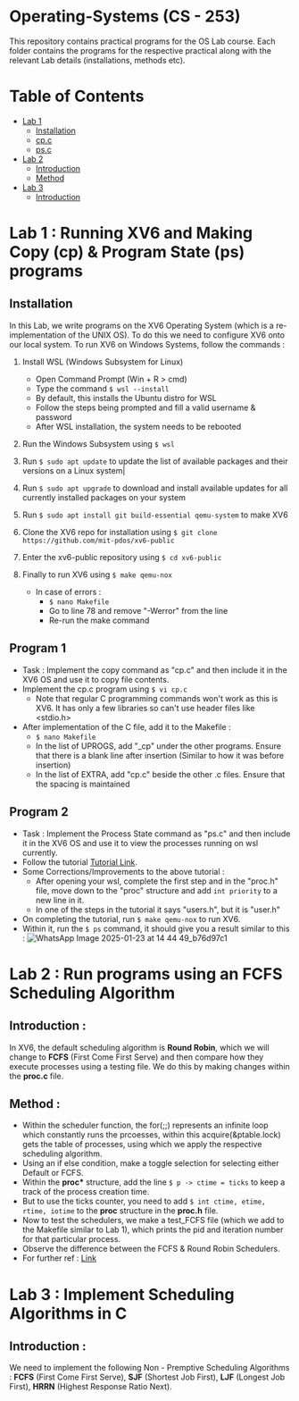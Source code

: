 # Operating-Systems (CS - 253)<br>
This repository contains practical programs for the OS Lab course. Each folder contains the programs for the respective practical along with the relevant Lab details (installations, methods etc).

# Table of Contents 
- [Lab 1](https://github.com/hydro-7/Operating-Systems/blob/main/README.md#lab-1--running-xv6-and-making-copy-cp--program-state-ps-programs)
  - [Installation](https://github.com/hydro-7/Operating-Systems/blob/main/README.md#installation)
  - [cp.c](https://github.com/hydro-7/Operating-Systems/blob/main/README.md#program-1)
  - [ps.c]()
- [Lab 2](https://github.com/hydro-7/Operating-Systems?tab=readme-ov-file#lab-2--run-programs-using-an-fcfs-scheduling-algorithm)
  - [Introduction](https://github.com/hydro-7/Operating-Systems?tab=readme-ov-file#introduction-)
  - [Method](https://github.com/hydro-7/Operating-Systems?tab=readme-ov-file#method-)
- [Lab 3](https://github.com/hydro-7/Operating-Systems/blob/main/README.md#lab-3--implement-scheduling-algorithms-in-c)
  - [Introduction]()


# Lab 1 : Running XV6 and Making Copy (cp) & Program State (ps) programs

## Installation
In this Lab, we write programs on the XV6 Operating System (which is a re-implementation of the UNIX OS). To do this we need to configure XV6 onto our local system. To run XV6 on Windows Systems, follow the commands :
  1) Install WSL (Windows Subsystem for Linux)
      - Open Command Prompt (Win + R > cmd)
      - Type the command ```$ wsl --install```
      - By default, this installs the Ubuntu distro for WSL
      - Follow the steps being prompted and fill a valid username & password
      - After WSL installation, the system needs to be rebooted
        
  2) Run the Windows Subsystem using ```$ wsl```

  3) Run ```$ sudo apt update``` to update the list of available packages and their versions on a Linux system|

  4) Run ```$ sudo apt upgrade``` to download and install available updates for all currently installed packages on your system

  5) Run ```$ sudo apt install git build-essential qemu-system``` to make XV6

  6) Clone the XV6 repo for installation using ```$ git clone https://github.com/mit-pdos/xv6-public```

  7) Enter the xv6-public repository using ```$ cd xv6-public```

  8) Finally to run XV6 using ```$ make qemu-nox```
     - In case of errors :
       - ```$ nano Makefile```
       - Go to line 78 and remove "-Werror" from the line
       - Re-run the make command

## Program 1
- Task : Implement the copy command as "cp.c" and then include it in the XV6 OS and use it to copy file contents.
- Implement the cp.c program using ```$ vi cp.c```
  - Note that regular C programming commands won't work as this is XV6. It has only a few libraries so can't use header files like <stdio.h>
- After implementation of the C file, add it to the Makefile :
  - ```$ nano Makefile```
  - In the list of UPROGS, add "_cp\" under the other programs. Ensure that there is a blank line after insertion (Similar to how it was before insertion)
  - In the list of EXTRA, add "cp.c" beside the other .c files. Ensure that the spacing is maintained

 ## Program 2
- Task : Implement the Process State command as "ps.c" and then include it in the XV6 OS and use it to view the processes running on wsl currently.
- Follow the tutorial [Tutorial Link](https://medium.com/@harshalshree03/xv6-implementing-ps-nice-system-calls-and-priority-scheduling-b12fa10494e4).
- Some Corrections/Improvements to the above tutorial :
  - After opening your wsl, complete the first step and in the "proc.h" file, move down to the "proc" structure and add ```int priority``` to a new line in it.
  - In one of the steps in the tutorial it says "users.h", but it is "user.h"
- On completing the tutorial, run ```$ make qemu-nox``` to run XV6.
- Within it, run the ```$ ps``` command, it should give you a result similar to this :
  ![WhatsApp Image 2025-01-23 at 14 44 49_b76d97c1](https://github.com/user-attachments/assets/884c86c6-56ac-479f-bac9-3203ba23ce38)



# Lab 2 : Run programs using an FCFS Scheduling Algorithm 

## Introduction :
In XV6, the default scheduling algorithm is **Round Robin**, which we will change to **FCFS** (First Come First Serve) and then compare how they execute processes using a testing file. We do this by making changes within the **proc.c** file.

## Method :
- Within the scheduler function, the for(;;) represents an infinite loop which constantly runs the prcoesses, within this acquire(&ptable.lock) gets the table of processes, using which we apply the respective scheduling algorithm.
- Using an if else condition, make a toggle selection for selecting either Default or FCFS.
- Within the **proc\*** structure, add the line ```$ p -> ctime = ticks``` to keep a track of the process creation time.
- But to use the ticks counter, you need to add ```$ int ctime, etime, rtime, iotime``` to the **proc** structure in the **proc.h** file.
- Now to test the schedulers, we make a test_FCFS file (which we add to the Makefile similar to Lab 1), which prints the pid and iteration number for that particular process.
- Observe the difference between the FCFS & Round Robin Schedulers.
- For further ref : [Link](https://github.com/Akshat-Goyal/Customized-xv6-OS/blob/master/xv6/proc.c)


# Lab 3 : Implement Scheduling Algorithms in C 

## Introduction : 
We need to implement the following Non - Premptive Scheduling Algorithms : **FCFS** (First Come First Serve), **SJF** (Shortest Job First), **LJF** (Longest Job First), **HRRN** (Highest Response Ratio Next).
